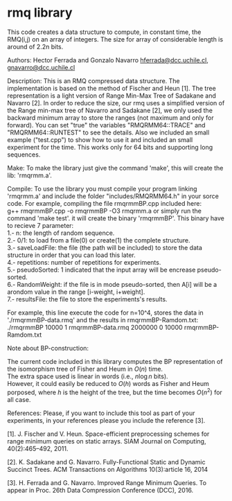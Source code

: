 rmq library
===========

This code creates a data structure to compute, in constant time, the RMQ(i,j) on an array 
of integers. The size for array of considerable length is around of 2.2n bits.

Authors: 
	Hector Ferrada and Gonzalo Navarro
	hferrada@dcc.uchile.cl, gnavarro@dcc.uchile.cl

Description:
	This is an RMQ compressed data structure. The implementation is based on the
	method of Fischer and Heun [1]. The tree representation is a light version of
	Range Min-Max Tree of Sadakane and Navarro [2].
	In order to reduce the size, our rmq uses a simplified version of the Range 
	min-max tree of Navarro and Sadakane [2], we only used the backward minimum 
	array to store the ranges (not maximum and only for forward). You can set 
	"true" the variables "RMQRMM64::TRACE" and "RMQRMM64::RUNTEST" to see the 
	details. Also we included an small example ("test.cpp") to show how to use 
	it and included an small experiment for the time. This works only for 64 bits 
	and supporting long sequences.

Make:
	To make the library just give the command 'make', this will
	create the lib: 'rmqrmm.a'.

Compile:
	To use the library you must compile your program linking 'rmqrmm.a' and include
	the folder "includes/RMQRMM64.h" in your sorce code.
	For example, compiling the file rmqrmmBP.cpp included here:<br />
	g++ rmqrmmBP.cpp -o rmqrmmBP -O3 rmqrmm.a or simply run the command 'make test'. it will create the binary 'rmqrmmBP'. This binary have to recieve 7 parameter:<br />
1.- n: the length of random sequence.<br />
2.- 0/1: to load from a file(0) or create(1) the complete structure.<br />
3.- saveLoadFile: the file (the path will be included) to store the data structure in order that you can load this later.<br />
4.- repetitions: number of repetitions for experiments.<br />
5.- pseudoSorted: 1 indicated that the input array will be encrease pseudo-sorted.<br />
6.- RandomWeight: if the file is in mode pseudo-sorted, then A[i] will be a arondom value in the range [i-weight, i+weight].<br />
7.- resultsFile: the file to store the esperiments's results.<br />

For example, this line execute the code for n=10^4, stores the data in './rmqrmmBP-data.rmq' and the results in rmqrmmBP-Ramdom.txt:<br />
./rmqrmmBP 10000 1 rmqrmmBP-data.rmq 2000000 0 10000 rmqrmmBP-Ramdom.txt


Note about BP-construction:

The current code included in this library computes the BP representation of the isomorphism tree of Fisher and Heum in $O(n)$ time.<br />
The extra space used is linear in words (i.e., $n \log n$ bits).<br />
However, it could easily be reduced to $O(h)$ words as Fisher and Heum porposed, where $h$ is the height of the tree, but the time becomes $O(n^2)$ for all case.<br />

References:
	Please, if you want to include this tool as part of your experiments, in your
	references please you include the reference [3]. 

[1]. J. Fischer and V. Heun. Space-efficient preprocessing schemes for
range minimum queries on static arrays. SIAM Journal on Computing, 40(2):465–492, 2011.

[2]. K. Sadakane and G. Navarro. Fully-Functional Static and Dynamic Succinct Trees. 
ACM Transactions on Algorithms 10(3):article 16, 2014

[3]. H. Ferrada and G. Navarro. Improved Range Minimum Queries.
To appear in Proc. 26th Data Compression Conference (DCC), 2016.
